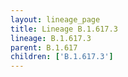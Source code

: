```yaml
---
layout: lineage_page
title: Lineage B.1.617.3
lineage: B.1.617.3
parent: B.1.617
children: ['B.1.617.3']
---
```

